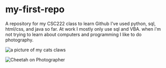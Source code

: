 # my-first-repo
A repository for my CSC222 class to learn Github
I've used python, sql, html/css, and java so far. At work I mostly only use sql and VBA. when i'm not trying to learn about computers and programming I like to do photography.

![a picture of my cats claws](https://github.com/user-attachments/assets/f67471f5-292b-49db-843b-55b605ed416a)

![Cheetah on Photographer](https://github.com/user-attachments/assets/a512f928-b403-44ab-9a64-56a5af21ae87)
